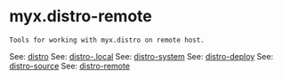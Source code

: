 # myx.distro-remote

	Tools for working with myx.distro on remote host.


See: [distro](https://github.com/myx/myx.distro?tab=readme-ov-file#myxdistro)
See: [distro-.local](https://github.com/myx/myx.distro-.local?tab=readme-ov-file#myxdistro-.local)
See: [distro-system](https://github.com/myx/myx.distro-system?tab=readme-ov-file#myxdistro-system)
See: [distro-deploy](https://github.com/myx/myx.distro-deploy?tab=readme-ov-file#myxdistro-deploy)
See: [distro-source](https://github.com/myx/myx.distro-source?tab=readme-ov-file#myxdistro-source)
See: [distro-remote](https://github.com/myx/myx.distro-source?tab=readme-ov-file#myxdistro-remote)
